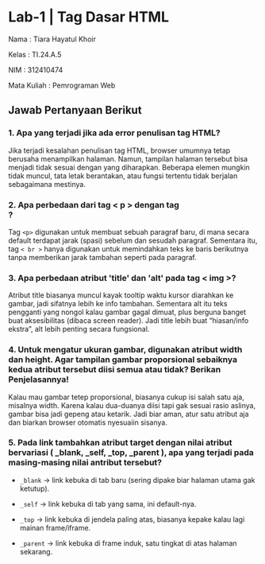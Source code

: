 # Lab-1 | Tag Dasar HTML

Nama : Tiara Hayatul Khoir

Kelas : TI.24.A.5

NIM : 312410474

Mata Kuliah : Pemrograman Web

## Jawab Pertanyaan Berikut

### 1. Apa yang terjadi jika ada error penulisan tag HTML?
Jika terjadi kesalahan penulisan tag HTML, browser umumnya tetap berusaha menampilkan halaman. Namun, tampilan halaman tersebut bisa menjadi tidak sesuai dengan yang diharapkan. Beberapa elemen mungkin tidak muncul, tata letak berantakan, atau fungsi tertentu tidak berjalan sebagaimana mestinya.

### 2. Apa perbedaan dari tag < p > dengan tag <br> ?
Tag `<p>` digunakan untuk membuat sebuah paragraf baru, di mana secara default terdapat jarak (spasi) sebelum dan sesudah paragraf. Sementara itu, tag `< br >` hanya digunakan untuk memindahkan teks ke baris berikutnya tanpa memberikan jarak tambahan seperti pada paragraf.

### 3. Apa perbedaan atribut 'title' dan 'alt' pada tag < img >?
Atribut title biasanya muncul kayak tooltip waktu kursor diarahkan ke gambar, jadi sifatnya lebih ke info tambahan. Sementara alt itu teks pengganti yang nongol kalau gambar gagal dimuat, plus berguna banget buat aksesibilitas (dibaca screen reader). Jadi title lebih buat “hiasan/info ekstra”, alt lebih penting secara fungsional.

### 4. Untuk mengatur ukuran gambar, digunakan atribut width dan height. Agar tampilan gambar proporsional sebaiknya kedua atribut tersebut diisi semua atau tidak? Berikan Penjelasannya!
Kalau mau gambar tetep proporsional, biasanya cukup isi salah satu aja, misalnya width. Karena kalau dua-duanya diisi tapi gak sesuai rasio aslinya, gambar bisa jadi gepeng atau ketarik. Jadi biar aman, atur satu atribut aja dan biarkan browser otomatis nyesuaiin sisanya.

### 5. Pada link tambahkan atribut target dengan nilai atribut bervariasi ( _blank, _self, _top, _parent ), apa yang terjadi pada masing-masing nilai antribut tersebut?
- `_blank` → link kebuka di tab baru (sering dipake biar halaman utama gak ketutup).

- `_self` → link kebuka di tab yang sama, ini default-nya.

- `_top` → link kebuka di jendela paling atas, biasanya kepake kalau lagi mainan frame/iframe.

- `_parent` → link kebuka di frame induk, satu tingkat di atas halaman sekarang.
